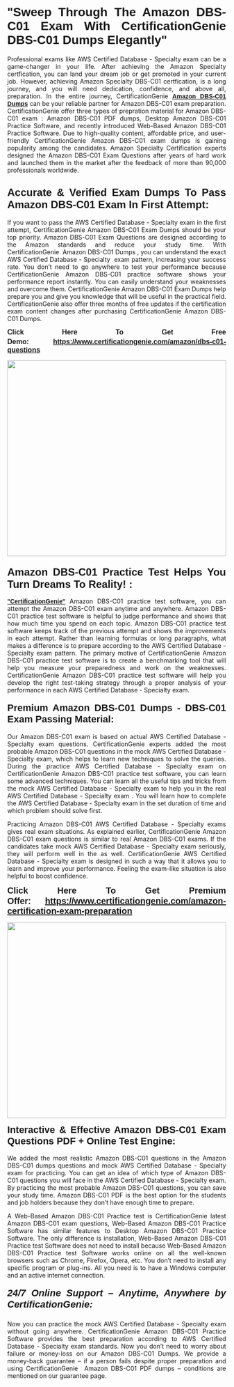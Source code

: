 

<h1 style="text-align: justify;"><span style="font-family:Tahoma,Geneva,sans-serif;"><strong>"Sweep Through The Amazon DBS-C01 Exam With CertificationGenie DBS-C01 Dumps Elegantly"</strong></span></h1>

<p style="text-align: justify;">Professional exams like AWS Certified Database - Specialty exam can be a game-changer in your life. After achieving the Amazon Specialty certfication, you can land your dream job or get promoted in your current job. However, achieving Amazon Specialty DBS-C01 certfication, is a long journey, and you will need dedication, confidence, and above all, preparation. In the entire journey, CertificationGenie <span style="font-family:Tahoma,Geneva,sans-serif;"><strong><a href="https://www.certificationgenie.com/amazon/dbs-c01-questions">Amazon DBS-C01 Dumps</a></strong></span> can be your reliable partner for Amazon DBS-C01 exam preparation. CertificationGenie offer three types of prepration material for Amazon DBS-C01 exam : Amazon DBS-C01 PDF dumps, Desktop Amazon DBS-C01 Practice Software, and recently introduced Web-Based Amazon DBS-C01 Practice Software. Due to high-quality content, affordable price, and user-friendly CertificationGenie Amazon DBS-C01 exam dumps is gaining popularity among the candidates. Amazon Specialty Certification experts designed the Amazon DBS-C01 Exam Questions after years of hard work and launched them in the market after the feedback of more than 90,000 professionals worldwide. </p>

<h2 style="text-align: justify;"><span style="font-family:Tahoma,Geneva,sans-serif;"><strong><span style="font-size:24px;">Accurate & Verified Exam Dumps To Pass Amazon DBS-C01 Exam In First Attempt:</span></strong></span></h2>

<p style="text-align: justify;">If you want to pass the AWS Certified Database - Specialty exam in the first attempt, CertificationGenie Amazon DBS-C01 Exam Dumps should be your top priority. Amazon DBS-C01 Exam Questions are designed according to the Amazon standards and reduce your study time. With CertificationGenie  Amazon DBS-C01 Dumps , you can understand the exact AWS Certified Database - Specialty  exam pattern, increasing your success rate. You don’t need to go anywhere to test your performance because CertificationGenie Amazon DBS-C01 practice software shows your performance report instantly. You can easily understand your weaknesses and overcome them. CertificationGenie Amazon DBS-C01 Exam Dumps help prepare you and give you knowledge that will be useful in the practical field. CertificationGenie also offer three months of free updates if the certification exam content changes after purchasing CertificationGenie Amazon DBS-C01 Dumps.</p>

<p style="text-align: justify;"><span style="font-size:16px;"><span style="font-family:Tahoma,Geneva,sans-serif;"><strong>Click Here To Get Free Demo:</strong></span></span><span style="font-size:20px;"><span style="font-family:Tahoma,Geneva,sans-serif;"><strong> </strong></span></span><span style="font-size:16px;"><span style="font-family:Tahoma,Geneva,sans-serif;"><strong><a href="https://www.certificationgenie.com/amazon/dbs-c01-questions">https://www.certificationgenie.com/amazon/dbs-c01-questions</a></strong></span></span></p>

<p style="text-align: justify;"><a href="https://www.certificationgenie.com/amazon/dbs-c01-questions"><img alt="" src="https://lh3.googleusercontent.com/pw/ACtC-3doDiK9SBBk_UUqL334qseWDG_7JxQKLxHAGtTDipddtog-z9sewKtP3Tk9FwJ0gNHeZL-V2e-wWmrx9eptY3qsjJVeeDHyQ49zt8PKVbyyxKZUZKZ5pdO7XyZJXuUkyF5LfCWL-4CYe1RXSTYxofc8=w1169-h657-no?authuser=0" style="width: 100%; height: 450px;" /></a></p>

<h3 style="text-align: justify;"><span style="font-family:Tahoma,Geneva,sans-serif;"><strong><span style="font-size:24px;">Amazon DBS-C01 Practice Test Helps You Turn Dreams To Reality! :</span></strong></span></h3>

<p style="text-align: justify;"><a href="https://www.certificationgenie.com/"><span style="font-family:Tahoma,Geneva,sans-serif;"><strong>"CertificationGenie"</strong></span></a> Amazon DBS-C01 practice test software, you can attempt the Amazon DBS-C01 exam anytime and anywhere. Amazon DBS-C01 practice test software is helpful to judge performance and shows that how much time you spend on each topic. Amazon DBS-C01 practice test software keeps track of the previous attempt and shows the improvements in each attempt. Rather than learning formulas or long paragraphs, what makes a difference is to prepare according to the AWS Certified Database - Specialty exam pattern. The primary motive of CertificationGenie Amazon DBS-C01 practice test software is to create a benchmarking tool that will help you measure your preparedness and work on the weaknesses. CertificationGenie Amazon DBS-C01 practice test software will help you develop the right test-taking strategy through a proper analysis of your performance in each AWS Certified Database - Specialty exam. </p>

<h4 style="text-align: justify;"><span style="font-size:22px;"><span style="font-family:Tahoma,Geneva,sans-serif;"><strong>Premium Amazon DBS-C01 Dumps - DBS-C01 Exam Passing Material:</strong></span></span></h4>

<p style="text-align: justify;">Our Amazon DBS-C01 exam is based on actual AWS Certified Database - Specialty exam questions. CertificationGenie experts added the most probable Amazon DBS-C01 questions in the mock AWS Certified Database - Specialty exam, which helps to learn new techniques to solve the queries. During the practice AWS Certified Database - Specialty exam on CertificationGenie Amazon DBS-C01 practice test software, you can learn some advanced techniques. You can learn all the useful tips and tricks from the mock AWS Certified Database - Specialty exam to help you in the real AWS Certified Database - Specialty exam . You will learn how to complete the AWS Certified Database - Specialty exam in the set duration of time and which problem should solve first. </p>

<p style="text-align: justify;">Practicing Amazon DBS-C01 AWS Certified Database - Specialty exams gives real exam situations. As explained earlier, CertificationGenie Amazon DBS-C01 exam questions is similar to real Amazon DBS-C01 exams. If the candidates take mock AWS Certified Database - Specialty exam seriously, they will perform well in the as well. CertificationGenie AWS Certified Database - Specialty exam is designed in such a way that it allows you to learn and improve your performance. Feeling the exam-like situation is also helpful to boost confidence.</p>

<p style="text-align: justify;"><strong><span style="font-size:20px;"><span style="font-family:Tahoma,Geneva,sans-serif;">Click Here To Get Premium Offer:</span> <span style="font-family:Tahoma,Geneva,sans-serif;"><a href="https://www.certificationgenie.com/amazon-certification-exam-preparation">https://www.certificationgenie.com/amazon-certification-exam-preparation</a></span></span></strong></p>

<p style="text-align: justify;"><a href="https://www.certificationgenie.com/amazon/dbs-c01-questions"><img alt="" src="https://lh3.googleusercontent.com/pw/ACtC-3cZqdDxTJx_5ZCEhhAHXbNBvJ04vc7KUmxf8GDtJTvJ7xJyqw25cBMtqs6Fpw9jpxQeVcnFkF0MeaEp-CbFBkMiza-pKS581jOmJ0YmLw8yI0m2Dd1IRQWe8k1g53utssITZPMGVwen879nqYE17F56=w1168-h657-no?authuser=0" style="width: 100%; height: 450px;" /></a></p>

<p style="text-align: justify;"><span style="font-size:22px;"><span style="font-family:Tahoma,Geneva,sans-serif;"><strong>Interactive & Effective Amazon DBS-C01 Exam Questions PDF + Online Test Engine:</strong></span></span><br />
<br />
We added the most realistic Amazon DBS-C01 questions in the Amazon DBS-C01 dumps questions and mock AWS Certified Database - Specialty exam for practicing. You can get an idea of which type of Amazon DBS-C01 questions you will face in the AWS Certified Database - Specialty exam. By practicing the most probable Amazon DBS-C01 questions, you can save your study time. Amazon DBS-C01 PDF is the best option for the students and job holders because they don’t have enough time to prepare. </p>

<p style="text-align: justify;">A Web-Based Amazon DBS-C01 Practice test is CertificationGenie latest Amazon DBS-C01 exam questions, Web-Based Amazon DBS-C01 Practice Software has similar features to Desktop Amazon DBS-C01 Practice Software. The only difference is installation, Web-Based Amazon DBS-C01 Practice test Software does not need to install because Web-Based Amazon DBS-C01 Practice test Software works online on all the well-known browsers such as Chrome, Firefox, Opera, etc. You don’t need to install any specific program or plug-ins. All you need is to have a Windows computer and an active internet connection. </p>

<h5 style="text-align: justify;"><span style="font-family:Tahoma,Geneva,sans-serif;"><span style="font-size:22px;"><strong>24/7 Online Support – Anytime, Anywhere by CertificationGenie:</strong></span></span></h5>

<p style="text-align: justify;">Now you can practice the mock AWS Certified Database - Specialty exam without going anywhere. CertificationGenie Amazon DBS-C01 Practice Software provides the best preparation according to AWS Certified Database - Specialty exam standards. Now you don’t need to worry about failure or money-loss on our Amazon DBS-C01 Dumps. We provide a money-back guarantee – if a person fails despite proper preparation and using CertificationGenie  Amazon DBS-C01 PDF dumps – conditions are mentioned on our guarantee page.</p>
